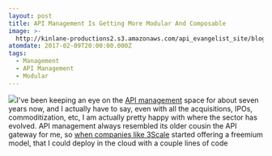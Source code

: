 ```yaml
---
layout: post
title: API Management Is Getting More Modular And Composable
image: >-
  http://kinlane-productions2.s3.amazonaws.com/api_evangelist_site/blog/tyk_variants_1200px.png
atomdate: 2017-02-09T20:00:00.000Z
tags:
  - Management
  - API Management
  - Modular
---
```

[![](http://kinlane-productions2.s3.amazonaws.com/api-evangelist-site/company/logos/tyk_io_logo.png)](http://apis.how/zflfesymzk)I've been keeping an eye on the [API management](http://management.apievangelist.com/) space for about seven years now, and I actually have to say, even with all the acquisitions, IPOs, commoditization, etc, I am actually pretty happy with where the sector has evolved. API management always resembled its older cousin the API gateway for me, so [when companies like 3Scale](http://apis.how/ake3nxbapm) started offering a freemium model, that I could deploy in the cloud with a couple lines of code